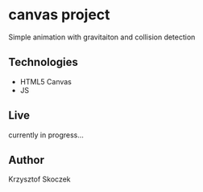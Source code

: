 # canvas project
Simple animation with gravitaiton and collision detection

## Technologies

- HTML5 Canvas
- JS
## Live

currently in progress...
## Author

Krzysztof Skoczek
